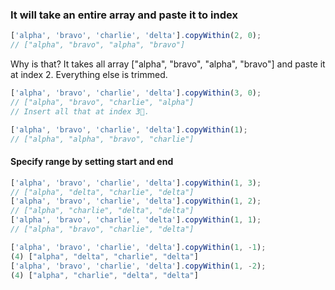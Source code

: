### It will take an entire array and paste it to index
 
```js
['alpha', 'bravo', 'charlie', 'delta'].copyWithin(2, 0);
// ["alpha", "bravo", "alpha", "bravo"]

```

Why is that? It takes all array ["alpha", "bravo", "alpha", "bravo"] and paste it at index 2. Everything else is trimmed.

```js
['alpha', 'bravo', 'charlie', 'delta'].copyWithin(3, 0);
// ["alpha", "bravo", "charlie", "alpha"]
// Insert all that at index 3.

['alpha', 'bravo', 'charlie', 'delta'].copyWithin(1);
// ["alpha", "alpha", "bravo", "charlie"]

```
#### Specify range by setting start and end

```js
['alpha', 'bravo', 'charlie', 'delta'].copyWithin(1, 3);
// ["alpha", "delta", "charlie", "delta"]
['alpha', 'bravo', 'charlie', 'delta'].copyWithin(1, 2);
// ["alpha", "charlie", "delta", "delta"]
['alpha', 'bravo', 'charlie', 'delta'].copyWithin(1, 1);
// ["alpha", "bravo", "charlie", "delta"]
```

```js
['alpha', 'bravo', 'charlie', 'delta'].copyWithin(1, -1);
(4) ["alpha", "delta", "charlie", "delta"]
['alpha', 'bravo', 'charlie', 'delta'].copyWithin(1, -2);
(4) ["alpha", "charlie", "delta", "delta"]
```